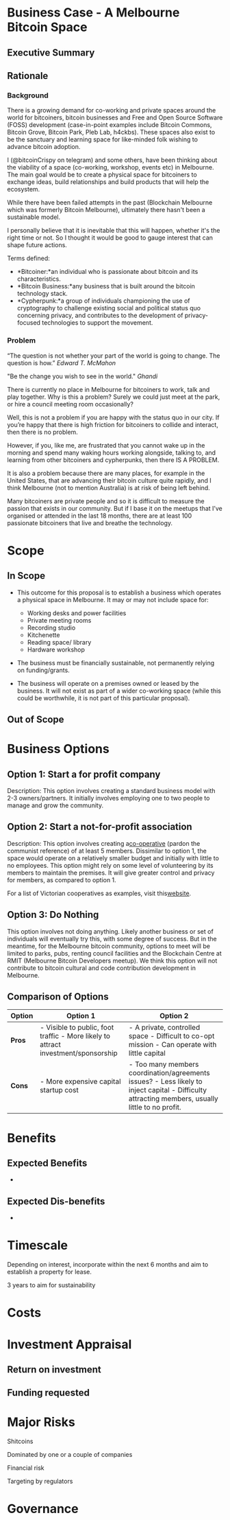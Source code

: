 # Business Case - A Melbourne Bitcoin Space

## Executive Summary


## Rationale


### Background

There is a growing demand for co-working and private spaces around the world for bitcoiners, bitcoin businesses and Free and Open Source Software (FOSS) development (case-in-point examples include Bitcoin Commons, Bitcoin Grove, Bitcoin Park, Pleb Lab, h4ckbs). These spaces also exist to be the sanctuary and learning space for like-minded folk wishing to advance bitcoin adoption.

I (@bitcoinCrispy on telegram) and some others, have been thinking about the viability of a space (co-working, workshop, events etc) in Melbourne. The main goal would be to create a physical space for bitcoiners to exchange ideas, build relationships and build products that will help the ecosystem.

While there have been failed attempts in the past (Blockchain Melbourne which was formerly Bitcoin Melbourne), ultimately there hasn't been a sustainable model.

I personally believe that it is inevitable that this will happen, whether it's the right time or not. So I thought it would be good to gauge interest that can shape future actions.

Terms defined:

- *Bitcoiner:*an individual who is passionate about bitcoin and its characteristics.
- *Bitcoin Business:*any business that is built around the bitcoin technology stack.
- *Cypherpunk:*a group of individuals championing the use of cryptography to challenge existing social and political status quo concerning privacy, and contributes to the development of privacy-focused technologies to support the movement.


### Problem

“The question is not whether your part of the world is going to change. The question is how.”
_Edward T. McMahon_

"Be the change you wish to see in the world."
_Ghandi_

There is currently no place in Melbourne for bitcoiners to work, talk and play together. Why is this a problem? Surely we could just meet at the park, or hire a council meeting room occasionally?

Well, this is not a problem if you are happy with the status quo in our city. If you’re happy that there is high friction for bitcoiners to collide and interact, then there is no problem.

However, if you, like me, are frustrated that you cannot wake up in the morning and spend many waking hours working alongside, talking to, and learning from other bitcoiners and cypherpunks, then there IS A PROBLEM.

It is also a problem because there are many places, for example in the United States, that are advancing their bitcoin culture quite rapidly, and I think Melbourne (not to mention Australia) is at risk of being left behind.

Many bitcoiners are private people and so it is difficult to measure the passion that exists in our community. But if I base it on the meetups that I’ve organised or attended in the last 18 months, there are at least 100 passionate bitcoiners that live and breathe the technology.


# Scope


## In Scope

- This outcome for this proposal is to establish a business which operates a physical space in Melbourne. It may or may not include space for:

  - Working desks and power facilities
  - Private meeting rooms
  - Recording studio
  - Kitchenette
  - Reading space/ library
  - Hardware workshop


- The business must be financially sustainable, not permanently relying on funding/grants.
- The business will operate on a premises owned or leased by the business. It will not exist as part of a wider co-working space (while this could be worthwhile, it is not part of this particular proposal).


## Out of Scope


# Business Options


## Option 1: Start a for profit company

Description: This option involves creating a standard business model with 2-3 owners/partners. It initially involves employing one to two people to manage and grow the community.


## Option 2: Start a not-for-profit association

Description: This option involves creating a[co-operative](https://business.gov.au/planning/business-structures-and-types/business-structures/co-operative) (pardon the communist reference) of at least 5 members. Dissimilar to option 1, the space would operate on a relatively smaller budget and initially with little to no employees. This option might rely on some level of volunteering by its members to maintain the premises. It will give greater control and privacy for members, as compared to option 1.

For a list of Victorian cooperatives as examples, visit this[website](https://www.coopdevelopment.org.au/viclinks.html#finance).


## Option 3: Do Nothing

This option involves not doing anything. Likely another business or set of individuals will eventually try this, with some degree of success. But in the meantime, for the Melbourne bitcoin community, options to meet will be limited to parks, pubs, renting council facilities and the Blockchain Centre at RMIT (Melbourne Bitcoin Developers meetup). We think this option will not contribute to bitcoin cultural and code contribution development in Melbourne.


## Comparison of Options

| **Option** | **Option 1**                                                                      | **Option 2**                                                                                                                                     |
| ---------- | --------------------------------------------------------------------------------- | ------------------------------------------------------------------------------------------------------------------------------------------------ |
| **Pros**   | - Visible to public, foot traffic - More likely to attract investment/sponsorship | - A private, controlled space - Difficult to co-opt mission - Can operate with little capital                                                    |
| **Cons**   | - More expensive capital startup cost                                             | - Too many members coordination/agreements issues? - Less likely to inject capital - Difficulty attracting members, usually little to no profit. |


# Benefits


## Expected Benefits

-   


## Expected Dis-benefits

-   


# Timescale

Depending on interest, incorporate within the next 6 months and aim to establish a property for lease.

3 years to aim for sustainability


# Costs


# Investment Appraisal


## Return on investment


## Funding requested


# Major Risks

Shitcoins

Dominated by one or a couple of companies

Financial risk

Targeting by regulators


# Governance

  
  
